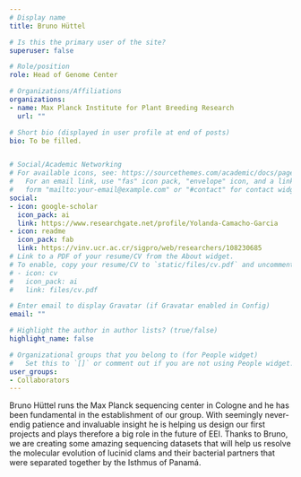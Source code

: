 ```yaml
---
# Display name
title: Bruno Hüttel

# Is this the primary user of the site?
superuser: false

# Role/position
role: Head of Genome Center

# Organizations/Affiliations
organizations:
- name: Max Planck Institute for Plant Breeding Research
  url: ""

# Short bio (displayed in user profile at end of posts)
bio: To be filled.


# Social/Academic Networking
# For available icons, see: https://sourcethemes.com/academic/docs/page-builder/#icons
#   For an email link, use "fas" icon pack, "envelope" icon, and a link in the
#   form "mailto:your-email@example.com" or "#contact" for contact widget.
social:
- icon: google-scholar
  icon_pack: ai
  link: https://www.researchgate.net/profile/Yolanda-Camacho-Garcia
- icon: readme
  icon_pack: fab
  link: https://vinv.ucr.ac.cr/sigpro/web/researchers/108230685
# Link to a PDF of your resume/CV from the About widget.
# To enable, copy your resume/CV to `static/files/cv.pdf` and uncomment the lines below.
# - icon: cv
#   icon_pack: ai
#   link: files/cv.pdf

# Enter email to display Gravatar (if Gravatar enabled in Config)
email: ""

# Highlight the author in author lists? (true/false)
highlight_name: false

# Organizational groups that you belong to (for People widget)
#   Set this to `[]` or comment out if you are not using People widget.
user_groups:
- Collaborators
---
```


Bruno Hüttel runs the Max Planck sequencing center in Cologne and he has been fundamental in the establishment of our group. With seemingly never-endig patience and invaluable insight he is helping us design our first projects and plays therefore a big role in the future of EEI. Thanks to Bruno, we are creating some amazing sequencing datasets that will help us resolve the molecular evolution of lucinid clams and their bacterial partners that were separated together by the Isthmus of Panamá.
